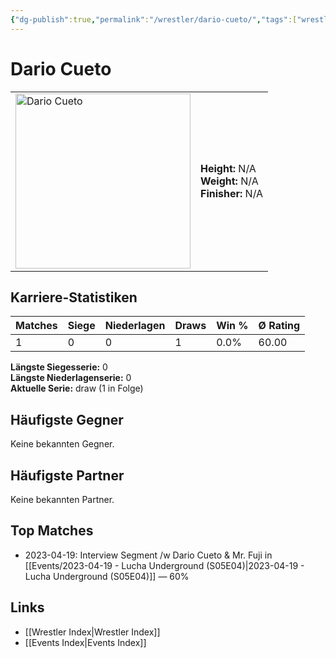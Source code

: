 ```yaml
---
{"dg-publish":true,"permalink":"/wrestler/dario-cueto/","tags":["wrestler"],"noteIcon":"","created":"2025-08-11T09:33:18.325+02:00"}
---
```



# Dario Cueto

<table>
<tr>
<td><img src="Dario Cueto.png" width="280" alt="Dario Cueto"></td>
<td>
<b>Height:</b> N/A<br>
<b>Weight:</b> N/A<br>
<b>Finisher:</b> N/A<br>
</td>
</tr>
</table>

## Karriere-Statistiken

| Matches | Siege | Niederlagen | Draws | Win % | Ø Rating |
|---------|-------|-------------|-------|-------|-----------|
| 1 | 0 | 0 | 1 | 0.0% | 60.00 |

**Längste Siegesserie:** 0<br>**Längste Niederlagenserie:** 0<br>**Aktuelle Serie:** draw (1 in Folge)


## Häufigste Gegner
Keine bekannten Gegner.

## Häufigste Partner
Keine bekannten Partner.

## Top Matches
- 2023-04-19: Interview Segment /w Dario Cueto & Mr. Fuji in [[Events/2023-04-19 - Lucha Underground (S05E04)\|2023-04-19 - Lucha Underground (S05E04)]] — 60%

## Links
- [[Wrestler Index\|Wrestler Index]]
- [[Events Index\|Events Index]]
